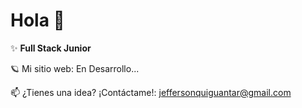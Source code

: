 # Hola 👋

✨ **Full Stack Junior**

🪐 Mi sitio web: En Desarrollo...

📫 ¿Tienes una idea? ¡Contáctame!: jeffersonquiguantar@gmail.com


